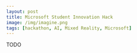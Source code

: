 ```yaml
---
layout: post
title: Microsoft Student Innovation Hack
image: /img/imagine.png
tags: [hackathon, AI, Mixed Reality, Microsoft]
---
```


TODO
